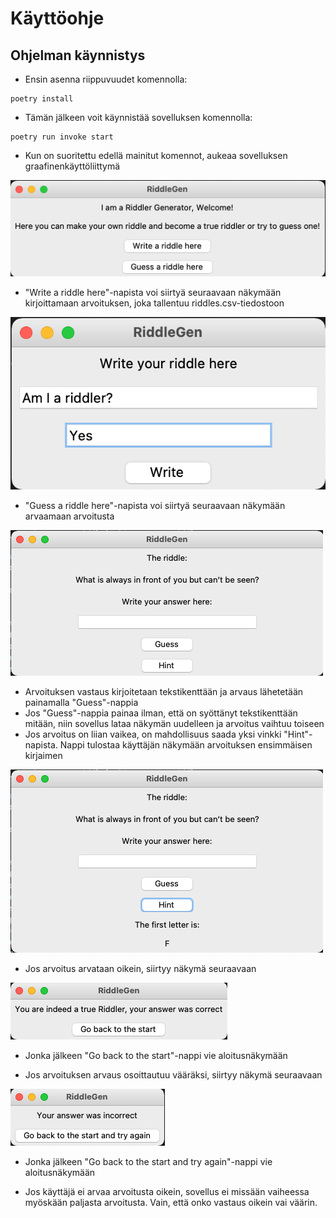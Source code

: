 # Käyttöohje

## Ohjelman käynnistys

- Ensin asenna riippuvuudet komennolla:

```
poetry install
```

- Tämän jälkeen voit käynnistää sovelluksen komennolla:

```
poetry run invoke start
```
- Kun on suoritettu edellä mainitut komennot, aukeaa sovelluksen graafinenkäyttöliittymä

![MainView](./photos/RiddleGen_MainView.png)

- "Write a riddle here"-napista voi siirtyä seuraavaan näkymään kirjoittamaan arvoituksen, joka tallentuu riddles.csv-tiedostoon

![WriteView](./photos/RiddleGen_WriteView.png)

- "Guess a riddle here"-napista voi siirtyä seuraavaan näkymään arvaamaan arvoitusta

![GuessView](./photos/RiddleGen_GuessView.png)

- Arvoituksen vastaus kirjoitetaan tekstikenttään ja arvaus lähetetään painamalla "Guess"-nappia
- Jos "Guess"-nappia painaa ilman, että on syöttänyt tekstikenttään mitään, niin sovellus lataa näkymän uudelleen ja arvoitus vaihtuu toiseen
- Jos arvoitus on liian vaikea, on mahdollisuus saada yksi vinkki "Hint"-napista. Nappi tulostaa käyttäjän näkymään arvoituksen ensimmäisen kirjaimen

![HintView](./photos/RiddleGen_GuessView_hint.png)

- Jos arvoitus arvataan oikein, siirtyy näkymä seuraavaan

![CorrectView](./photos/RiddleGen_correct.png)

- Jonka jälkeen "Go back to the start"-nappi vie aloitusnäkymään

- Jos arvoituksen arvaus osoittautuu vääräksi, siirtyy näkymä seuraavaan

![IncorrectView](./photos/RiddleGen_incorrect.png)

 - Jonka jälkeen "Go back to the start and try again"-nappi vie aloitusnäkymään

 - Jos käyttäjä ei arvaa arvoitusta oikein, sovellus ei missään vaiheessa myöskään paljasta arvoitusta. Vain, että onko vastaus oikein vai väärin.
